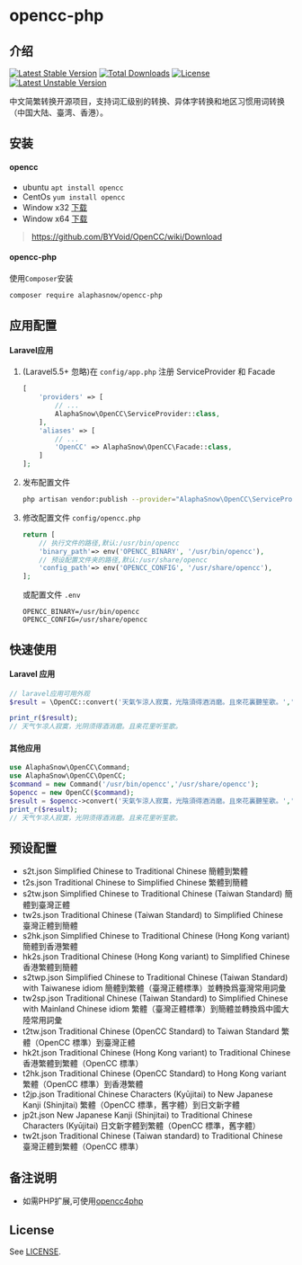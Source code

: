 # opencc-php
## 介绍
[![Latest Stable Version](https://poser.pugx.org/alaphasnow/opencc-php/v/stable)](https://packagist.org/packages/alaphasnow/opencc-php)
[![Total Downloads](https://poser.pugx.org/alaphasnow/opencc-php/downloads)](https://packagist.org/packages/alaphasnow/opencc-php)
[![License](https://poser.pugx.org/alaphasnow/opencc-php/license)](https://packagist.org/packages/alaphasnow/opencc-php)
[![Latest Unstable Version](https://poser.pugx.org/alaphasnow/opencc-php/v/unstable)](https://packagist.org/packages/alaphasnow/opencc-php)

中文简繁转换开源项目，支持词汇级别的转换、异体字转换和地区习惯用词转换（中国大陆、臺湾、香港）。  

## 安装
#### opencc
* ubuntu `apt install opencc`  
* CentOs `yum install opencc`  
* Window x32 [下载](https://ci.appveyor.com/api/projects/Carbo/opencc/artifacts/OpenCC.zip?branch=master&job=Environment:%20nodejs_version=none;%20Platform:%20x86)
* Window x64 [下载](https://ci.appveyor.com/api/projects/Carbo/opencc/artifacts/OpenCC.zip?branch=master&job=Environment:%20nodejs_version=none;%20Platform:%20x64)
  
> https://github.com/BYVoid/OpenCC/wiki/Download

#### opencc-php
使用`Composer`安装
```bash
composer require alaphasnow/opencc-php
```

## 应用配置
#### Laravel应用
1. (Laravel5.5+ 忽略)在 `config/app.php` 注册 ServiceProvider 和 Facade 
    ```php
    [
        'providers' => [
            // ...
            AlaphaSnow\OpenCC\ServiceProvider::class,
        ],
        'aliases' => [
            // ...
            'OpenCC' => AlaphaSnow\OpenCC\Facade::class,
        ]
    ];
    ```
2. 发布配置文件

    ```bash
    php artisan vendor:publish --provider="AlaphaSnow\OpenCC\ServiceProvider"
    ```
    
3. 修改配置文件 `config/opencc.php`
    ```php
    return [
        // 执行文件的路径,默认:/usr/bin/opencc
        'binary_path'=> env('OPENCC_BINARY', '/usr/bin/opencc'),
        // 预设配置文件夹的路径,默认:/usr/share/opencc
        'config_path'=> env('OPENCC_CONFIG', '/usr/share/opencc'),
    ];
    ```
   或配置文件 `.env`
   ```
   OPENCC_BINARY=/usr/bin/opencc
   OPENCC_CONFIG=/usr/share/opencc
   ```

## 快速使用
#### Laravel 应用
```php
// laravel应用可用外观
$result = \OpenCC::convert('天氣乍涼人寂寞，光陰須得酒消磨。且來花裏聽笙歌。','t2s.json');

print_r($result);
// 天气乍凉人寂寞，光阴须得酒消磨。且来花里听笙歌。
```

#### 其他应用
```php
use AlaphaSnow\OpenCC\Command;
use AlaphaSnow\OpenCC\OpenCC;
$command = new Command('/usr/bin/opencc','/usr/share/opencc');
$opencc = new OpenCC($command);
$result = $opencc->convert('天氣乍涼人寂寞，光陰須得酒消磨。且來花裏聽笙歌。','t2s.json');
print_r($result);
// 天气乍凉人寂寞，光阴须得酒消磨。且来花里听笙歌。
```

## 预设配置
- s2t.json Simplified Chinese to Traditional Chinese 簡體到繁體
- t2s.json Traditional Chinese to Simplified Chinese 繁體到簡體
- s2tw.json Simplified Chinese to Traditional Chinese (Taiwan Standard) 簡體到臺灣正體
- tw2s.json Traditional Chinese (Taiwan Standard) to Simplified Chinese 臺灣正體到簡體
- s2hk.json Simplified Chinese to Traditional Chinese (Hong Kong variant) 簡體到香港繁體
- hk2s.json Traditional Chinese (Hong Kong variant) to Simplified Chinese 香港繁體到簡體
- s2twp.json Simplified Chinese to Traditional Chinese (Taiwan Standard) with Taiwanese idiom 簡體到繁體（臺灣正體標準）並轉換爲臺灣常用詞彙
- tw2sp.json Traditional Chinese (Taiwan Standard) to Simplified Chinese with Mainland Chinese idiom 繁體（臺灣正體標準）到簡體並轉換爲中國大陸常用詞彙
- t2tw.json Traditional Chinese (OpenCC Standard) to Taiwan Standard 繁體（OpenCC 標準）到臺灣正體
- hk2t.json Traditional Chinese (Hong Kong variant) to Traditional Chinese 香港繁體到繁體（OpenCC 標準）
- t2hk.json Traditional Chinese (OpenCC Standard) to Hong Kong variant 繁體（OpenCC 標準）到香港繁體
- t2jp.json Traditional Chinese Characters (Kyūjitai) to New Japanese Kanji (Shinjitai) 繁體（OpenCC 標準，舊字體）到日文新字體
- jp2t.json New Japanese Kanji (Shinjitai) to Traditional Chinese Characters (Kyūjitai) 日文新字體到繁體（OpenCC 標準，舊字體）
- tw2t.json Traditional Chinese (Taiwan standard) to Traditional Chinese 臺灣正體到繁體（OpenCC 標準）

## 备注说明
- 如需PHP扩展,可使用[opencc4php](https://github.com/nauxliu/opencc4php)

## License
See [LICENSE](LICENSE).